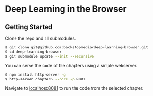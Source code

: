 # Deep Learning in the Browser

## Getting Started

Clone the repo and all submodules.

```sh
$ git clone git@github.com:backstopmedia/deep-learning-browser.git
$ cd deep-learning-browser
$ git submodule update --init --recursive
```

You can serve the code of the chapters using a simple webserver.

```sh
$ npm install http-server -g
$ http-server chapter6 --cors -p 8081
```

Navigate to [localhost:8081](http://localhost:8081) to run the code from the selected chapter.

